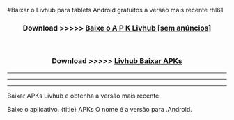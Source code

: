 #Baixar o Livhub   para tablets Android gratuitos a versão mais recente rhl61


<div align="center">
<h3>Download >>>>> <a href="https://pt-web.web.app/?pt= Livhub ">Baixe o A P K Livhub  [sem anúncios]</a></h3><br>

<h3>Download >>>>> <a href="https://pt-web.web.app/?pt= Livhub ">Livhub  Baixar APKs</a></h3>
</div>

----------------------------------------------------------

----------------------------------------------------------

----------------------------------------------------------

Baixar APKs Livhub  e obtenha a versão mais recente

Baixe o aplicativo. {title} APKs O nome é a versão para .Android.


